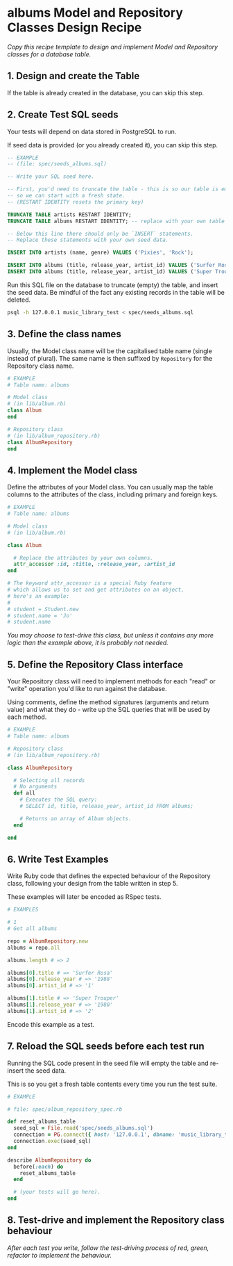 # albums Model and Repository Classes Design Recipe

_Copy this recipe template to design and implement Model and Repository classes for a database table._

## 1. Design and create the Table

If the table is already created in the database, you can skip this step.

## 2. Create Test SQL seeds

Your tests will depend on data stored in PostgreSQL to run.

If seed data is provided (or you already created it), you can skip this step.

```sql
-- EXAMPLE
-- (file: spec/seeds_albums.sql)

-- Write your SQL seed here. 

-- First, you'd need to truncate the table - this is so our table is emptied between each test run,
-- so we can start with a fresh state.
-- (RESTART IDENTITY resets the primary key)

TRUNCATE TABLE artists RESTART IDENTITY;
TRUNCATE TABLE albums RESTART IDENTITY; -- replace with your own table name.

-- Below this line there should only be `INSERT` statements.
-- Replace these statements with your own seed data.

INSERT INTO artists (name, genre) VALUES ('Pixies', 'Rock');

INSERT INTO albums (title, release_year, artist_id) VALUES ('Surfer Rosa', '1988', '1');
INSERT INTO albums (title, release_year, artist_id) VALUES ('Super Trouper', '1980', '2');
```

Run this SQL file on the database to truncate (empty) the table, and insert the seed data. Be mindful of the fact any existing records in the table will be deleted.

```bash
psql -h 127.0.0.1 music_library_test < spec/seeds_albums.sql
```

## 3. Define the class names

Usually, the Model class name will be the capitalised table name (single instead of plural). The same name is then suffixed by `Repository` for the Repository class name.

```ruby
# EXAMPLE
# Table name: albums

# Model class
# (in lib/album.rb)
class Album
end

# Repository class
# (in lib/album_repository.rb)
class AlbumRepository
end
```

## 4. Implement the Model class

Define the attributes of your Model class. You can usually map the table columns to the attributes of the class, including primary and foreign keys.

```ruby
# EXAMPLE
# Table name: albums

# Model class
# (in lib/album.rb)

class Album

  # Replace the attributes by your own columns.
  attr_accessor :id, :title, :release_year, :artist_id
end

# The keyword attr_accessor is a special Ruby feature
# which allows us to set and get attributes on an object,
# here's an example:
#
# student = Student.new
# student.name = 'Jo'
# student.name
```

*You may choose to test-drive this class, but unless it contains any more logic than the example above, it is probably not needed.*

## 5. Define the Repository Class interface

Your Repository class will need to implement methods for each "read" or "write" operation you'd like to run against the database.

Using comments, define the method signatures (arguments and return value) and what they do - write up the SQL queries that will be used by each method.

```ruby
# EXAMPLE
# Table name: albums

# Repository class
# (in lib/album_repository.rb)

class AlbumRepository

  # Selecting all records
  # No arguments
  def all
    # Executes the SQL query:
    # SELECT id, title, release_year, artist_id FROM albums;

    # Returns an array of Album objects.
  end

end
```

## 6. Write Test Examples

Write Ruby code that defines the expected behaviour of the Repository class, following your design from the table written in step 5.

These examples will later be encoded as RSpec tests.

```ruby
# EXAMPLES

# 1
# Get all albums

repo = AlbumRepository.new
albums = repo.all

albums.length # => 2

albums[0].title # => 'Surfer Rosa'
albums[0].release_year # => '1988'
albums[0].artist_id # => '1'

albums[1].title # => 'Super Trouper'
albums[1].release_year # => '1980'
albums[1].artist_id # => '2'

```

Encode this example as a test.

## 7. Reload the SQL seeds before each test run

Running the SQL code present in the seed file will empty the table and re-insert the seed data.

This is so you get a fresh table contents every time you run the test suite.

```ruby
# EXAMPLE

# file: spec/album_repository_spec.rb

def reset_albums_table
  seed_sql = File.read('spec/seeds_albums.sql')
  connection = PG.connect({ host: '127.0.0.1', dbname: 'music_library_test' })
  connection.exec(seed_sql)
end

describe AlbumRepository do
  before(:each) do 
    reset_albums_table
  end

  # (your tests will go here).
end
```

## 8. Test-drive and implement the Repository class behaviour

_After each test you write, follow the test-driving process of red, green, refactor to implement the behaviour._
